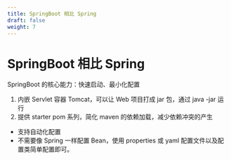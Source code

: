 ```yaml
---
title: SpringBoot 相比 Spring
draft: false
weight: 7
---
```


# SpringBoot 相比 Spring

SpringBoot 的核心能力：快速启动、最小化配置

1. 内嵌 Servlet 容器 Tomcat，可以让 Web 项目打成 jar 包，通过 java -jar 运行
2. 提供 starter pom 系列，简化 maven 的依赖加载，减少依赖冲突的产生

- 支持自动化配置
- 不需要像 Spring 一样配置 Bean，使用 properties 或 yaml 配置文件以及配置类简单配置即可。
